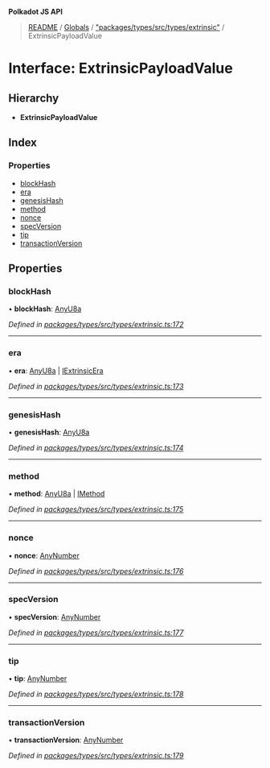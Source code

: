 **Polkadot JS API**

> [README](../README.md) / [Globals](../globals.md) / ["packages/types/src/types/extrinsic"](../modules/_packages_types_src_types_extrinsic_.md) / ExtrinsicPayloadValue

# Interface: ExtrinsicPayloadValue

## Hierarchy

* **ExtrinsicPayloadValue**

## Index

### Properties

* [blockHash](_packages_types_src_types_extrinsic_.extrinsicpayloadvalue.md#blockhash)
* [era](_packages_types_src_types_extrinsic_.extrinsicpayloadvalue.md#era)
* [genesisHash](_packages_types_src_types_extrinsic_.extrinsicpayloadvalue.md#genesishash)
* [method](_packages_types_src_types_extrinsic_.extrinsicpayloadvalue.md#method)
* [nonce](_packages_types_src_types_extrinsic_.extrinsicpayloadvalue.md#nonce)
* [specVersion](_packages_types_src_types_extrinsic_.extrinsicpayloadvalue.md#specversion)
* [tip](_packages_types_src_types_extrinsic_.extrinsicpayloadvalue.md#tip)
* [transactionVersion](_packages_types_src_types_extrinsic_.extrinsicpayloadvalue.md#transactionversion)

## Properties

### blockHash

•  **blockHash**: [AnyU8a](../modules/_packages_types_src_types_helpers_.md#anyu8a)

*Defined in [packages/types/src/types/extrinsic.ts:172](https://github.com/polkadot-js/api/blob/27c58b930/packages/types/src/types/extrinsic.ts#L172)*

___

### era

•  **era**: [AnyU8a](../modules/_packages_types_src_types_helpers_.md#anyu8a) \| [IExtrinsicEra](_packages_types_src_types_extrinsic_.iextrinsicera.md)

*Defined in [packages/types/src/types/extrinsic.ts:173](https://github.com/polkadot-js/api/blob/27c58b930/packages/types/src/types/extrinsic.ts#L173)*

___

### genesisHash

•  **genesisHash**: [AnyU8a](../modules/_packages_types_src_types_helpers_.md#anyu8a)

*Defined in [packages/types/src/types/extrinsic.ts:174](https://github.com/polkadot-js/api/blob/27c58b930/packages/types/src/types/extrinsic.ts#L174)*

___

### method

•  **method**: [AnyU8a](../modules/_packages_types_src_types_helpers_.md#anyu8a) \| [IMethod](_packages_types_src_types_interfaces_.imethod.md)

*Defined in [packages/types/src/types/extrinsic.ts:175](https://github.com/polkadot-js/api/blob/27c58b930/packages/types/src/types/extrinsic.ts#L175)*

___

### nonce

•  **nonce**: [AnyNumber](../modules/_packages_types_src_types_helpers_.md#anynumber)

*Defined in [packages/types/src/types/extrinsic.ts:176](https://github.com/polkadot-js/api/blob/27c58b930/packages/types/src/types/extrinsic.ts#L176)*

___

### specVersion

•  **specVersion**: [AnyNumber](../modules/_packages_types_src_types_helpers_.md#anynumber)

*Defined in [packages/types/src/types/extrinsic.ts:177](https://github.com/polkadot-js/api/blob/27c58b930/packages/types/src/types/extrinsic.ts#L177)*

___

### tip

•  **tip**: [AnyNumber](../modules/_packages_types_src_types_helpers_.md#anynumber)

*Defined in [packages/types/src/types/extrinsic.ts:178](https://github.com/polkadot-js/api/blob/27c58b930/packages/types/src/types/extrinsic.ts#L178)*

___

### transactionVersion

•  **transactionVersion**: [AnyNumber](../modules/_packages_types_src_types_helpers_.md#anynumber)

*Defined in [packages/types/src/types/extrinsic.ts:179](https://github.com/polkadot-js/api/blob/27c58b930/packages/types/src/types/extrinsic.ts#L179)*
